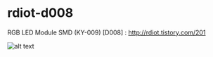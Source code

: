 # rdiot-d008
RGB LED Module SMD (KY-009) [D008] : http://rdiot.tistory.com/201

![alt text](http://cfile4.uf.tistory.com/image/2414E54157DE218102F939)

